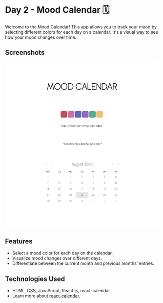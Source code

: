 # Day 2 - Mood Calendar 🗓

Welcome to the Mood Calendar! This app allows you to track your mood by selecting different colors for each day on a calendar. It's a visual way to see how your mood changes over time.

## Screenshots
![Alt text](mood_calendar.png)

## Features

- Select a mood color for each day on the calendar.
- Visualize mood changes over different days.
- Differentiate between the current month and previous months' entries.


## Technologies Used
- HTML, CSS, JavaScript, React.js, react-calendar
- Learn more about [react-calendar](https://www.npmjs.com/package/react-calendar).



